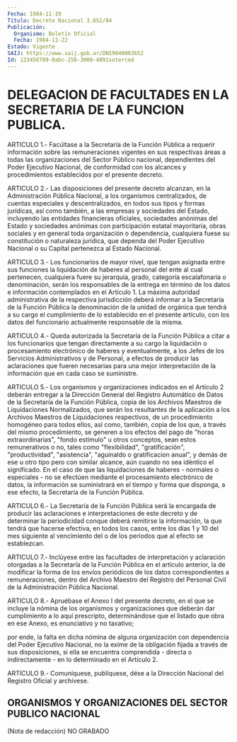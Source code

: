 ```yaml
---
Fecha: 1984-11-19
Título: Decreto Nacional 3.652/84
Publicación:
  Organismo: Boletín Oficial
  Fecha: 1984-11-22
Estado: Vigente
SAIJ: https://www.saij.gob.ar/DN19840003652
Id: 123456789-0abc-256-3000-4891soterced
---
```

# DELEGACION DE FACULTADES EN LA SECRETARIA DE LA FUNCION PUBLICA.

<a id="1"></a>
ARTICULO  1.-  Facúltase  a  la  Secretaría de la Función Pública a requerir  información  sobre  las remuneraciones  vigentes  en  sus respectivas  áreas a todas las organizaciones  del  Sector  Público nacional, dependientes del Poder Ejecutivo Nacional, de conformidad con  los  alcances y procedimientos establecidos por el presente decreto.

<a id="2"></a>
ARTICULO  2.-  Las  disposiciones del presente decreto alcanzan, en la Administración Pública Nacional, a los organismos centralizados, de cuentas  especiales  y descentralizados, en todos sus tipos y formas jurídicas, así como también,  a  las  empresas y sociedades    del  Estado,  incluyendo  las  entidades  financieras oficiales, sociedades  anónimas  del  Estado  y sociedades anónimas con participación estatal mayoritaria, obras sociales  y en general toda  organización  o dependencia, cualquiera fuese su constitución o naturaleza jurídica,  que  dependa del Poder Ejecutivo Nacional o su Capital pertenezca al Estado Nacional.

<a id="3"></a>
ARTICULO  3.-  Los funcionarios de mayor nivel, que tengan asignada entre sus funciones  la liquidación de haberes al personal del ente al  cual  pertenecen,  cualquiera    fuere   su  jerarquía,  grado, categoría escalafonaria o denominación, serán  los  responsables de la  entrega  en término de los datos e información contemplados  en el Artículo 1.  La máxima autoridad administrativa de la respectiva jurisdicción deberá  informar a la Secretaría de la Función Pública la denominación de la  unidad  de orgánica que tendrá a su cargo el cumplimiento de lo establecido en  el  presente  artículo,  con los datos    del  funcionario  actualmente  responsable  de  la  misma.

<a id="4"></a>
ARTICULO  4.-  Queda autorizada la Secretaría de la Función Pública a citar a los funcionarios  que  tengan  directamente a su cargo la liquidación o procesamiento electrónico de haberes y eventualmente, a los Jefes de los Servicios  Administrativos  y  de Personal,  a  efectos  de  producir  las  aclaraciones  que  fueren necesarias  para una mejor interpretación de la información que  en cada caso se suministre.

<a id="5"></a>
ARTICULO  5.-  Los  organismos  y  organizaciones  indicados  en el Artículo  2  deberán  entregar  a la Dirección General del Registro Automático de Datos de la Secretaría  de  la Función Pública, copia de los Archivos Maestros de Liquidaciones Normalizados,  que  serán los  resultantes  de  la  aplicación  a  los  Archivos  Maestros de Liquidaciones  respectivos,  de  un  procedimiento  homogéneo  para todos  ellos,  así  como,  también, copia de los que, a través  del mismo procedimiento, se generen  a  los  efectos del pago de "horas extraordinarias", "fondo estímulo" u otros  conceptos,  sean  estos remunerativos  o  no,  tales  como "flexibilidad", "gratificación", "productividad", "asistencia",  "aguinaldo  o gratificacion anual", y demás de ese u otro tipo pero con similar alcance,  aún cuando no sea  idéntico  el  significado. En el caso de que las liquidaciones de haberes - normales  o  especiales  -  no se efectúen mediante el procesamiento electrónico de datos, la información  se suministrará en  el tiempo y forma que disponga, a ese efecto, la Secretaría  de la Función Pública.

<a id="6"></a>
ARTICULO  6.- La Secretaría de la Función Pública será la encargada de producir  las  aclaraciones e interpretaciones de este decreto y de  determinar  la  periodicidad    conque    deberá  remitirse  la información,  la  que  tendrá que hacerse efectiva,  en  todos  los casos, entre los días 1  y  10 del mes siguiente al vencimiento del o de los períodos que al efecto se establezcan.

<a id="7"></a>
ARTICULO  7.-  Inclúyese  entre  las facultades de interpretación y aclaración otorgadas a la Secretaría  de  la  Función Pública en el artículo  anterior,  la  de  modificar  la  forma  de   los  envíos periódicos  de los datos correspondientes a remuneraciones,  dentro del  Archivo  Maestro   del  Registro  del  Personal  Civil  de  la Administración Pública Nacional.

<a id="8"></a>
ARTICULO  8.-  Apruébase el Anexo I del presente decreto, en el que se  incluye  la nómina  de  los  organismos  y  organizaciones  que deberán dar cumplimiento  a  lo aquí prescripto, determinándose que el listado que obra en ese Anexo,  es  enunciativo  y  no taxativo;

por  ende,  la  falta  en  dicha nómina de alguna organización  con dependencia  del  Poder Ejecutivo  Nacional,  no  la  exime  de  la obligación  fijada a  través  de  sus  disposiciones,  si  ella  se encuentra  comprendida    -   directa  o  indirectamente  -  en  lo determinado en el Artículo 2.

<a id="9"></a>
ARTICULO  9.- Comuníquese, publíquese, dése a la Dirección Nacional del Registro Oficial y archívese.

## ORGANISMOS Y ORGANIZACIONES DEL SECTOR PUBLICO NACIONAL

<a id="1"></a>
(Nota de redacción) NO GRABADO